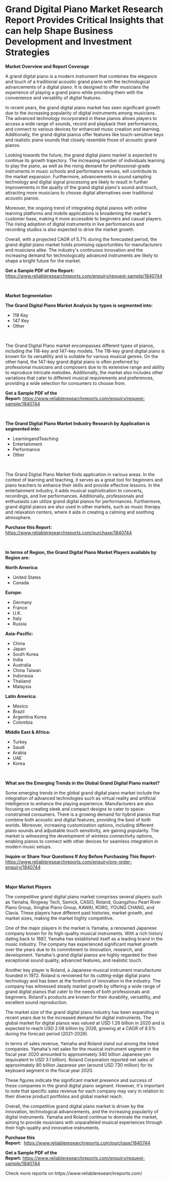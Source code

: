 <p><h1>Grand Digital Piano Market Research Report Provides Critical Insights that can help Shape Business Development and Investment Strategies</h1></p><p><strong>Market Overview and Report Coverage</strong></p>
<p><p>A grand digital piano is a modern instrument that combines the elegance and touch of a traditional acoustic grand piano with the technological advancements of a digital piano. It is designed to offer musicians the experience of playing a grand piano while providing them with the convenience and versatility of digital features.</p><p>In recent years, the grand digital piano market has seen significant growth due to the increasing popularity of digital instruments among musicians. The advanced technology incorporated in these pianos allows players to access a wide range of sounds, record and playback their performances, and connect to various devices for enhanced music creation and learning. Additionally, the grand digital pianos offer features like touch-sensitive keys and realistic piano sounds that closely resemble those of acoustic grand pianos.</p><p>Looking towards the future, the grand digital piano market is expected to continue its growth trajectory. The increasing number of individuals learning to play the piano, as well as the rising demand for professional-grade instruments in music schools and performance venues, will contribute to the market expansion. Furthermore, advancements in sound sampling technology and digital signal processing are likely to result in further improvements in the quality of the grand digital piano's sound and touch, attracting more musicians to choose digital alternatives over traditional acoustic pianos.</p><p>Moreover, the ongoing trend of integrating digital pianos with online learning platforms and mobile applications is broadening the market's customer base, making it more accessible to beginners and casual players. The rising adoption of digital instruments in live performances and recording studios is also expected to drive the market growth.</p><p>Overall, with a projected CAGR of 5.7% during the forecasted period, the grand digital piano market holds promising opportunities for manufacturers and musicians alike. The industry's continuous innovation and the increasing demand for technologically advanced instruments are likely to shape a bright future for the market.</p></p>
<p><strong>Get a Sample PDF of the Report:</strong> <a href="https://www.reliableresearchreports.com/enquiry/request-sample/1840744">https://www.reliableresearchreports.com/enquiry/request-sample/1840744</a></p>
<p>&nbsp;</p>
<p><strong>Market Segmentation</strong></p>
<p><strong>The Grand Digital Piano Market Analysis by types is segmented into:</strong></p>
<p><ul><li>118 Key</li><li>147 Key</li><li>Other</li></ul></p>
<p>&nbsp;</p>
<p><p>The Grand Digital Piano market encompasses different types of pianos, including the 118-key and 147-key models. The 118-key grand digital piano is known for its versatility and is suitable for various musical genres. On the other hand, the 147-key grand digital piano is often preferred by professional musicians and composers due to its extensive range and ability to reproduce intricate melodies. Additionally, the market also includes other variations that cater to different musical requirements and preferences, providing a wide selection for consumers to choose from.</p></p>
<p><strong>Get a Sample PDF of the Report:</strong>&nbsp;<a href="https://www.reliableresearchreports.com/enquiry/request-sample/1840744">https://www.reliableresearchreports.com/enquiry/request-sample/1840744</a></p>
<p>&nbsp;</p>
<p><strong>The Grand Digital Piano Market Industry Research by Application is segmented into:</strong></p>
<p><ul><li>LearningandTeaching</li><li>Entertainment</li><li>Performance</li><li>Other</li></ul></p>
<p>&nbsp;</p>
<p><p>The Grand Digital Piano Market finds application in various areas. In the context of learning and teaching, it serves as a great tool for beginners and piano teachers to enhance their skills and provide effective lessons. In the entertainment industry, it adds musical sophistication to concerts, recordings, and live performances. Additionally, professionals and enthusiasts can utilize grand digital pianos for performances. Furthermore, grand digital pianos are also used in other markets, such as music therapy and relaxation centers, where it aids in creating a calming and soothing atmosphere.</p></p>
<p><strong>Purchase this Report:</strong>&nbsp; <a href="https://www.reliableresearchreports.com/purchase/1840744">https://www.reliableresearchreports.com/purchase/1840744</a></p>
<p>&nbsp;</p>
<p><strong>In terms of Region, the Grand Digital Piano Market Players available by Region are:</strong></p>
<p>
    <p> <strong> North America: </strong>
        <ul>
            <li>United States</li>
            <li>Canada</li>
        </ul>
        </p> 
    <p> <strong> Europe: </strong>
        <ul>
            <li>Germany</li>
            <li>France</li>
            <li>U.K.</li>
            <li>Italy</li>
            <li>Russia</li>
        </ul>
        </p> 
    <p> <strong> Asia-Pacific: </strong>
        <ul>
            <li>China</li>
            <li>Japan</li>
            <li>South Korea</li>
            <li>India</li>
            <li>Australia</li>
            <li>China Taiwan</li>
            <li>Indonesia</li>
            <li>Thailand</li>
            <li>Malaysia</li>
        </ul>
        </p> 
    <p> <strong> Latin America: </strong>
        <ul>
            <li>Mexico</li>
            <li>Brazil</li>
            <li>Argentina Korea</li>
            <li>Colombia</li>
        </ul>
        </p> 
    <p> <strong> Middle East & Africa: </strong>
        <ul>
            <li>Turkey</li>
            <li>Saudi</li>
            <li>Arabia</li>
            <li>UAE</li>
            <li>Korea</li>
        </ul>
    </p>
    </p>
<p>&nbsp;</p>
<p><strong>What are the Emerging Trends in the Global Grand Digital Piano market?</strong></p>
<p><p>Some emerging trends in the global grand digital piano market include the integration of advanced technologies such as virtual reality and artificial intelligence to enhance the playing experience. Manufacturers are also focusing on creating sleek and compact designs to cater to space-constrained consumers. There is a growing demand for hybrid pianos that combine both acoustic and digital features, providing the best of both worlds. Moreover, increasing customization options, including different piano sounds and adjustable touch sensitivity, are gaining popularity. The market is witnessing the development of wireless connectivity options, enabling pianos to connect with other devices for seamless integration in modern music setups.</p></p>
<p><strong>Inquire or Share Your Questions If Any Before Purchasing This Report</strong>- <a href="https://www.reliableresearchreports.com/enquiry/pre-order-enquiry/1840744">https://www.reliableresearchreports.com/enquiry/pre-order-enquiry/1840744</a></p>
<p>&nbsp;</p>
<p><strong>Major Market Players</strong></p>
<p><p>The competitive grand digital piano market comprises several players such as Yamaha, Ringway Tech, Samick, CASIO, Roland, Guangzhou Pearl River Piano Group, Xinghai Piano Group, KAWAI, KORG, YOUNG CHANG, and Clavia. These players have different past histories, market growth, and market sizes, making the market highly competitive.</p><p>One of the major players in the market is Yamaha, a renowned Japanese company known for its high-quality musical instruments. With a rich history dating back to 1887, Yamaha has established itself as a leading brand in the music industry. The company has experienced significant market growth over the years due to its commitment to innovation, research, and development. Yamaha's grand digital pianos are highly regarded for their exceptional sound quality, advanced features, and realistic touch.</p><p>Another key player is Roland, a Japanese musical instrument manufacturer founded in 1972. Roland is renowned for its cutting-edge digital piano technology and has been at the forefront of innovation in the industry. The company has witnessed steady market growth by offering a wide range of grand digital pianos that cater to the needs of both professionals and beginners. Roland's products are known for their durability, versatility, and excellent sound reproduction.</p><p>The market size of the grand digital piano industry has been expanding in recent years due to the increased demand for digital instruments. The global market for digital pianos was valued at USD 1.26 billion in 2020 and is expected to reach USD 2.08 billion by 2026, growing at a CAGR of 8.5% during the forecast period (2021-2026).</p><p>In terms of sales revenue, Yamaha and Roland stand out among the listed companies. Yamaha's net sales for the musical instrument segment in the fiscal year 2020 amounted to approximately 340 billion Japanese yen (equivalent to USD 3.1 billion). Roland Corporation reported net sales of approximately 80 billion Japanese yen (around USD 730 million) for its keyboard segment in the fiscal year 2020.</p><p>These figures indicate the significant market presence and success of these companies in the grand digital piano segment. However, it's important to note that specific sales revenue for each company may vary in relation to their diverse product portfolios and global market reach.</p><p>Overall, the competitive grand digital piano market is driven by the innovation, technological advancements, and the increasing popularity of digital instruments. Yamaha and Roland continue to dominate the market, aiming to provide musicians with unparalleled musical experiences through their high-quality and innovative instruments.</p></p>
<p><strong>Purchase this Report:</strong>&nbsp;&nbsp;<a href="https://www.reliableresearchreports.com/purchase/1840744">https://www.reliableresearchreports.com/purchase/1840744</a></p>
<p></p>
<p><strong>Get a Sample PDF of the Report:</strong>&nbsp;<a href="https://www.reliableresearchreports.com/enquiry/request-sample/1840744">https://www.reliableresearchreports.com/enquiry/request-sample/1840744</a></p>
<p>Check more reports on https://www.reliableresearchreports.com/</p>
